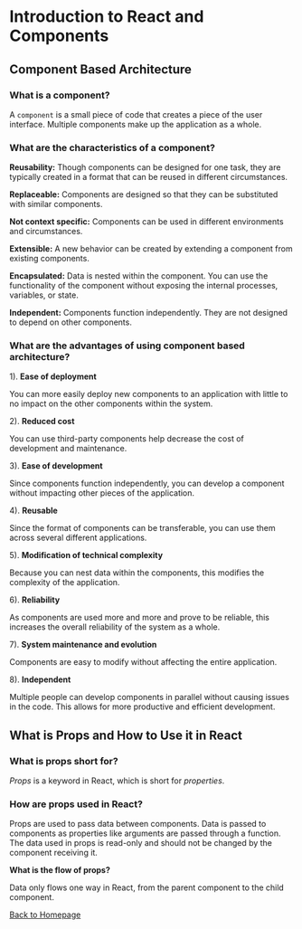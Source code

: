 # Introduction to React and Components

## Component Based Architecture

### What is a component?

A `component` is a small piece of code that creates a piece of the user interface. Multiple components make up the application as a whole. 

### What are the characteristics of a component?

**Reusability:** Though components can be designed for one task, they are typically created in a format that can be reused in different circumstances.

**Replaceable:** Components are designed so that they can be substituted with similar components.

**Not context specific:** Components can be used in different environments and circumstances.

**Extensible:** A new behavior can be created by extending a component from existing components.

**Encapsulated:** Data is nested within the component. You can use the functionality of the component without exposing the internal processes, variables, or state.

**Independent:** Components function independently. They are not designed to depend on other components.

### What are the advantages of using component based architecture?

1). **Ease of deployment** 

You can more easily deploy new components to an application with little to no impact on the other components within the system.

2). **Reduced cost**

You can use third-party components help decrease the cost of development and maintenance.

3). **Ease of development**

Since components function independently, you can develop a component without impacting other pieces of the application.

4). **Reusable** 

Since the format of components can be transferable, you can use them across several different applications.

5). **Modification of technical complexity**

Because you can nest data within the components, this modifies the complexity of the application.

6). **Reliability**

As components are used more and more and prove to be reliable, this increases the overall reliability of the system as a whole.

7). **System maintenance and evolution**

Components are easy to modify without affecting the entire application.

8). **Independent**

Multiple people can develop components in parallel without causing issues in the code. This allows for more productive and efficient development. 

## What is Props and How to Use it in React

### What is props short for?

*Props* is a keyword in React, which is short for *properties*.

### How are props used in React?

Props are used to pass data between components. Data is passed to components as properties like arguments are passed through a function. The data used in props is read-only and should not be changed by the component receiving it. 

**What is the flow of props?**

Data only flows one way in React, from the parent component to the child component.

[Back to Homepage](../README.md)